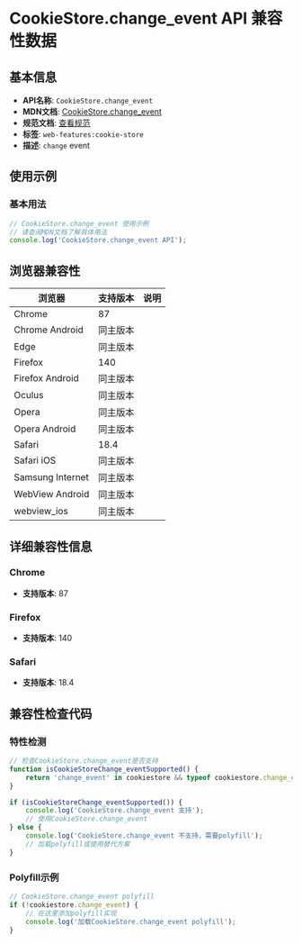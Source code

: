# CookieStore.change_event API 兼容性数据

## 基本信息

- **API名称**: `CookieStore.change_event`
- **MDN文档**: [CookieStore.change_event](https://developer.mozilla.org/docs/Web/API/CookieStore/change_event)
- **规范文档**: [查看规范](https://cookiestore.spec.whatwg.org/#intro-monitor,https://cookiestore.spec.whatwg.org/#dom-cookiestore-onchange)
- **标签**: `web-features:cookie-store`
- **描述**: `change` event

## 使用示例

### 基本用法

```javascript
// CookieStore.change_event 使用示例
// 请查阅MDN文档了解具体用法
console.log('CookieStore.change_event API');
```

## 浏览器兼容性

| 浏览器 | 支持版本 | 说明 |
|--------|----------|------|
| Chrome | 87 |  |
| Chrome Android | 同主版本 |  |
| Edge | 同主版本 |  |
| Firefox | 140 |  |
| Firefox Android | 同主版本 |  |
| Oculus | 同主版本 |  |
| Opera | 同主版本 |  |
| Opera Android | 同主版本 |  |
| Safari | 18.4 |  |
| Safari iOS | 同主版本 |  |
| Samsung Internet | 同主版本 |  |
| WebView Android | 同主版本 |  |
| webview_ios | 同主版本 |  |

## 详细兼容性信息

### Chrome

- **支持版本**: 87

### Firefox

- **支持版本**: 140

### Safari

- **支持版本**: 18.4

## 兼容性检查代码

### 特性检测

```javascript
// 检查CookieStore.change_event是否支持
function isCookieStoreChange_eventSupported() {
    return 'change_event' in cookiestore && typeof cookiestore.change_event === 'function';
}

if (isCookieStoreChange_eventSupported()) {
    console.log('CookieStore.change_event 支持');
    // 使用CookieStore.change_event
} else {
    console.log('CookieStore.change_event 不支持，需要polyfill');
    // 加载polyfill或使用替代方案
}
```

### Polyfill示例

```javascript
// CookieStore.change_event polyfill
if (!cookiestore.change_event) {
    // 在这里添加polyfill实现
    console.log('加载CookieStore.change_event polyfill');
}
```

